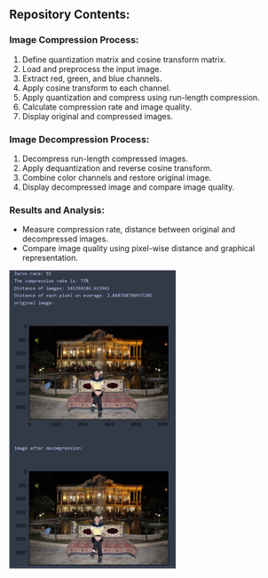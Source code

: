## Repository Contents:

### Image Compression Process:
1. Define quantization matrix and cosine transform matrix.
2. Load and preprocess the input image.
3. Extract red, green, and blue channels.
4. Apply cosine transform to each channel.
5. Apply quantization and compress using run-length compression.
6. Calculate compression rate and image quality.
7. Display original and compressed images.

### Image Decompression Process:
1. Decompress run-length compressed images.
2. Apply dequantization and reverse cosine transform.
3. Combine color channels and restore original image.
4. Display decompressed image and compare image quality.

### Results and Analysis:
- Measure compression rate, distance between original and decompressed images.
- Compare image quality using pixel-wise distance and graphical representation.

<img src="https://github.com/mahyarmohammadimatin/JPG-Image-Compression-by-cosine-transformation/blob/main/before-after.PNG" width="300">
